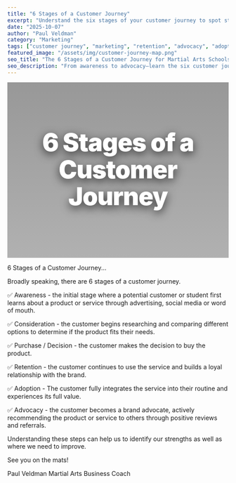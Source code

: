 ```yaml
---
title: "6 Stages of a Customer Journey"
excerpt: "Understand the six stages of your customer journey to spot strengths, fix gaps, and grow more loyal students."
date: "2025-10-07"
author: "Paul Veldman"
category: "Marketing"
tags: ["customer journey", "marketing", "retention", "advocacy", "adoption"]
featured_image: "/assets/img/customer-journey-map.png"
seo_title: "The 6 Stages of a Customer Journey for Martial Arts Schools"
seo_description: "From awareness to advocacy—learn the six customer journey stages and how to improve your school's performance at each step."
---
```


<div style="position: relative; width: 100%; height: 400px; background: linear-gradient(rgba(0,0,0,0.4), rgba(0,0,0,0.3)), url('/assets/img/customer-journey-map.png') center/cover; border-radius: var(--radius-lg); display: flex; align-items: center; justify-content: center; margin-bottom: var(--space-8); box-shadow: var(--shadow-lg);">
  <h1 style="color: white; font-size: 3.5rem; font-weight: 900; text-align: center; text-shadow: 0 6px 20px rgba(0,0,0,0.7); line-height: 1.1; max-width: 900px; margin: 0; padding: var(--space-6); letter-spacing: -0.02em;">6 Stages of a Customer Journey</h1>
</div>

6 Stages of a Customer Journey...

Broadly speaking, there are 6 stages of a customer journey.

✅ Awareness - the initial stage where a potential customer or student first learns about a product or service through advertising, social media or word of mouth.

✅ Consideration - the customer begins researching and comparing different options to determine if the product fits their needs.

✅ Purchase / Decision - the customer makes the decision to buy the product.

✅ Retention - the customer continues to use the service and builds a loyal relationship with the brand.

✅ Adoption - The customer fully integrates the service into their routine and experiences its full value.

✅ Advocacy - the customer becomes a brand advocate, actively recommending the product or service to others through positive reviews and referrals.

Understanding these steps can help us to identify our strengths as well as where we need to improve.

See you on the mats!

Paul Veldman
Martial Arts Business Coach


